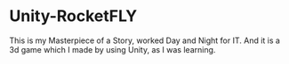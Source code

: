 # Unity-RocketFLY
This is my Masterpiece of a Story, worked Day and Night for IT. And it is a 3d game which I made by using Unity, as I was learning. 

